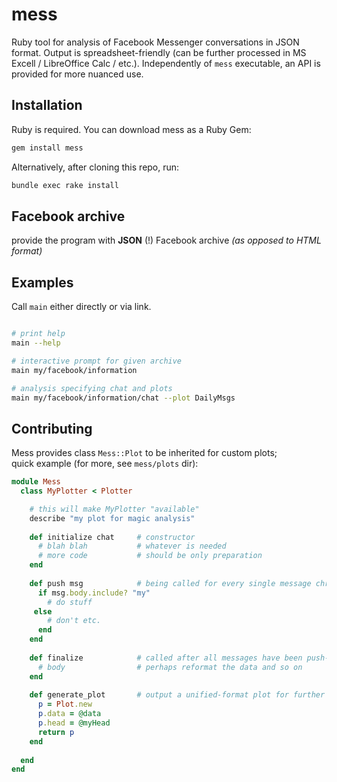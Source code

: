 # mess

Ruby tool for analysis of Facebook Messenger conversations in JSON format. Output is spreadsheet-friendly (can be further processed in MS Excell / LibreOffice Calc / etc.). Independently of `mess` executable, an API is provided for more nuanced use.

## Installation
Ruby is required. You can download mess as a Ruby Gem:
```bash
gem install mess
```
Alternatively, after cloning this repo, run:
```bash
bundle exec rake install
```

## Facebook archive
provide the program with **JSON** (!) Facebook archive _(as opposed to HTML format)_

## Examples
Call `main` either directly or via link.
```bash

# print help
main --help 

# interactive prompt for given archive
main my/facebook/information

# analysis specifying chat and plots
main my/facebook/information/chat --plot DailyMsgs

```

## Contributing
Mess provides class `Mess::Plot` to be inherited for custom plots; \
quick example (for more, see `mess/plots` dir):
```ruby
module Mess
  class MyPlotter < Plotter

    # this will make MyPlotter "available"
    describe "my plot for magic analysis"
  
    def initialize chat     # constructor
      # blah blah           # whatever is needed
      # more code           # should be only preparation
    end
  
    def push msg            # being called for every single message chronologically
      if msg.body.include? "my"
        # do stuff
     else
        # don't etc.
      end
    end
  
    def finalize            # called after all messages have been push-ed
      # body                # perhaps reformat the data and so on
    end
    
    def generate_plot       # output a unified-format plot for further manipulation
      p = Plot.new
      p.data = @data
      p.head = @myHead
      return p
    end
  
  end
end 
```
